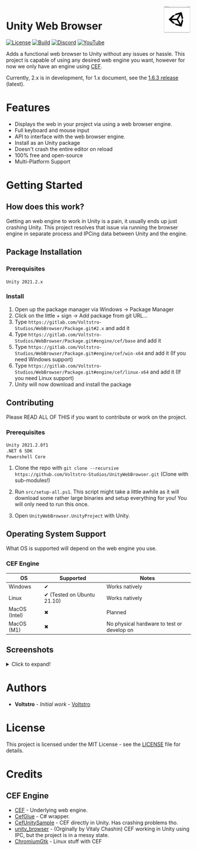 <img align="right" width="15%" src="media/icon.svg">

# Unity Web Browser

[![License](https://img.shields.io/github/license/Voltstro-Studios/UnityWebBrowser.svg)](/LICENSE.md)
[![Build](https://github.com/Voltstro-Studios/UnityWebBrowser/actions/workflows/main.yml/badge.svg)](https://github.com/Voltstro-Studios/UnityWebBrowser/actions/workflows/main.yml)
[![Discord](https://img.shields.io/badge/Discord-Voltstro-7289da.svg?logo=discord)](https://discord.voltstro.dev) 
[![YouTube](https://img.shields.io/badge/Youtube-Voltstro-red.svg?logo=youtube)](https://www.youtube.com/Voltstro)

Adds a functional web browser to Unity without any issues or hassle. This project is capable of using any desired web engine you want, however for now we only have an engine using [CEF](https://bitbucket.org/chromiumembedded/cef/).

Currently, 2.x is in development, for 1.x document, see the [1.6.3 release](https://github.com/Voltstro-Studios/UnityWebBrowser/tree/1.6.3) (latest).

# Features

- Displays the web in your project via using a web browser engine.
- Full keyboard and mouse input
- API to interface with the web browser engine.
- Install as an Unity package
- Doesn't crash the entire editor on reload
- 100% free and open-source
- Multi-Platform Support

# Getting Started

## How does this work?

Getting an web engine to work in Unity is a pain, it usually ends up just crashing Unity. This project resolves that issue via running the browser engine in separate process and IPCing data between Unity and the engine.

## Package Installation

### Prerequisites

```
Unity 2021.2.x
```

### Install

1. Open up the package manager via Windows -> Package Manager
2. Click on the little + sign -> Add package from git URL...
3. Type `https://gitlab.com/Voltstro-Studios/WebBrowser/Package.git#2.x` and add it
4. Type `https://gitlab.com/Voltstro-Studios/WebBrowser/Package.git#engine/cef/base` and add it
5. Type `https://gitlab.com/Voltstro-Studios/WebBrowser/Package.git#engine/cef/win-x64` and add it (If you need Windows support)
6. Type `https://gitlab.com/Voltstro-Studios/WebBrowser/Package.git#engine/cef/linux-x64` and add it (If you need Linux support)
7. Unity will now download and install the package

## Contributing

Please READ ALL OF THIS if you want to contribute or work on the project.

### Prerequisites

```
Unity 2021.2.8f1
.NET 6 SDK
Powershell Core 
```

1. Clone the repo with `git clone --recursive https://github.com/Voltstro-Studios/UnityWebBrowser.git` (Clone with sub-modules!)

2. Run `src/setup-all.ps1`. This script might take a little awhile as it will download some rather large binaries and setup everything for you! You will only need to run this once.

3. Open `UnityWebBrowser.UnityProject` with Unity.

## Operating System Support

What OS is supported will depend on the web engine you use.

### CEF Engine

|OS           |Supported                  |Notes                                         |
|-------------|---------------------------|----------------------------------------------|
|Windows      |✔                         |Works natively                                |
|Linux        |✔ (Tested on Ubuntu 21.10)|Works natively                                |
|MacOS (Intel)|✖                         |Planned                                       |
|MacOS (M1)   |✖                         |No physical hardware to test or develop on    |

## Screenshots

<details>
  <summary>Click to expand!</summary>

![Screenshot 1](media/Screenshot-Editor1.png)
![Screenshot 2](media/Screenshot-Editor2.png)
![Screenshot 3](media/Screenshot-Editor3.png)
![Screenshot 4](media/Screenshot-InPlayer.png)

</details>

# Authors

* **Voltstro** - *Initial work* - [Voltstro](https://github.com/Voltstro)

# License

This project is licensed under the MIT License - see the [LICENSE](/LICENSE.md) file for details.

# Credits

## CEF Engine

- [CEF](https://bitbucket.org/chromiumembedded/cef/src/master/) - Underlying web engine.
- [CefGlue](https://gitlab.com/xiliumhq/chromiumembedded/cefglue) - C# wrapper.
- [CefUnitySample](https://github.com/aleab/cef-unity-sample) - CEF directly in Unity. Has crashing problems tho.
- [unity_browser](https://github.com/tunerok/unity_browser) - (Orginally by Vitaly Chashin) CEF working in Unity using IPC, but the project is in a messy state.
- [ChromiumGtk](https://github.com/lunixo/ChromiumGtk) - Linux stuff with CEF
